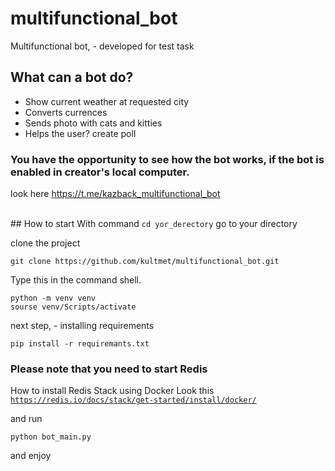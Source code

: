 # multifunctional_bot
Multifunctional bot, - developed for  test task

## What can a bot do?

- Show current weather at  requested city
- Converts currences
- Sends photo with cats and kitties
- Helps the user? create poll

### You have the opportunity to see how the bot works, if the bot is enabled in creator's local computer.

look here https://t.me/kazback_multifunctional_bot

<br>
## How to start
With command <code>cd yor_derectory</code> go to your directory

clone the project
```
git clone https://github.com/kultmet/multifunctional_bot.git
```
Type this in the command shell.
```
python -m venv venv
sourse venv/Scripts/activate
```
next step, - installing requirements
```
pip install -r requiremants.txt
```
### Please note that you need to start Redis
How to install Redis Stack using Docker
Look this <code>https://redis.io/docs/stack/get-started/install/docker/</code>

and run
```
python bot_main.py
```

and enjoy


